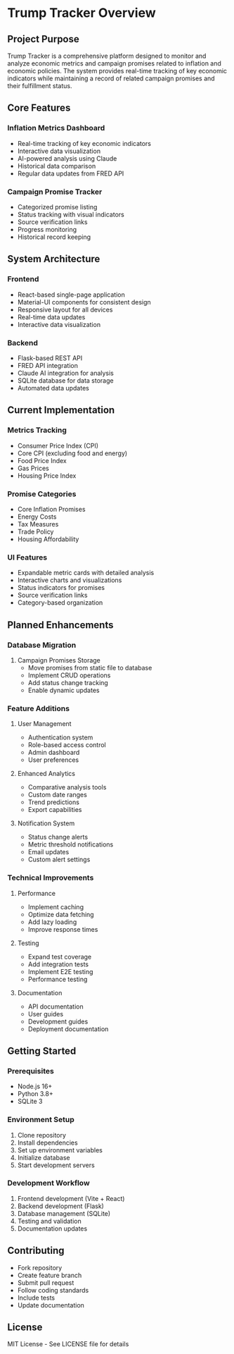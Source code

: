 # Trump Tracker Overview

## Project Purpose
Trump Tracker is a comprehensive platform designed to monitor and analyze economic metrics and campaign promises related to inflation and economic policies. The system provides real-time tracking of key economic indicators while maintaining a record of related campaign promises and their fulfillment status.

## Core Features

### Inflation Metrics Dashboard
- Real-time tracking of key economic indicators
- Interactive data visualization
- AI-powered analysis using Claude
- Historical data comparison
- Regular data updates from FRED API

### Campaign Promise Tracker
- Categorized promise listing
- Status tracking with visual indicators
- Source verification links
- Progress monitoring
- Historical record keeping

## System Architecture

### Frontend
- React-based single-page application
- Material-UI components for consistent design
- Responsive layout for all devices
- Real-time data updates
- Interactive data visualization

### Backend
- Flask-based REST API
- FRED API integration
- Claude AI integration for analysis
- SQLite database for data storage
- Automated data updates

## Current Implementation

### Metrics Tracking
- Consumer Price Index (CPI)
- Core CPI (excluding food and energy)
- Food Price Index
- Gas Prices
- Housing Price Index

### Promise Categories
- Core Inflation Promises
- Energy Costs
- Tax Measures
- Trade Policy
- Housing Affordability

### UI Features
- Expandable metric cards with detailed analysis
- Interactive charts and visualizations
- Status indicators for promises
- Source verification links
- Category-based organization

## Planned Enhancements

### Database Migration
1. Campaign Promises Storage
   - Move promises from static file to database
   - Implement CRUD operations
   - Add status change tracking
   - Enable dynamic updates

### Feature Additions
1. User Management
   - Authentication system
   - Role-based access control
   - Admin dashboard
   - User preferences

2. Enhanced Analytics
   - Comparative analysis tools
   - Custom date ranges
   - Trend predictions
   - Export capabilities

3. Notification System
   - Status change alerts
   - Metric threshold notifications
   - Email updates
   - Custom alert settings

### Technical Improvements
1. Performance
   - Implement caching
   - Optimize data fetching
   - Add lazy loading
   - Improve response times

2. Testing
   - Expand test coverage
   - Add integration tests
   - Implement E2E testing
   - Performance testing

3. Documentation
   - API documentation
   - User guides
   - Development guides
   - Deployment documentation

## Getting Started

### Prerequisites
- Node.js 16+
- Python 3.8+
- SQLite 3

### Environment Setup
1. Clone repository
2. Install dependencies
3. Set up environment variables
4. Initialize database
5. Start development servers

### Development Workflow
1. Frontend development (Vite + React)
2. Backend development (Flask)
3. Database management (SQLite)
4. Testing and validation
5. Documentation updates

## Contributing
- Fork repository
- Create feature branch
- Submit pull request
- Follow coding standards
- Include tests
- Update documentation

## License
MIT License - See LICENSE file for details
